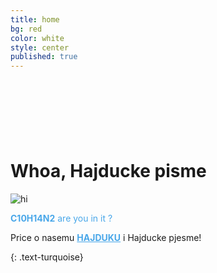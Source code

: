 ```yaml
---
title: home
bg: red
color: white
style: center
published: true
---
```


<script async src="//pagead2.googlesyndication.com/pagead/js/adsbygoogle.js"></script>
<!-- ad1 -->
<ins class="adsbygoogle"
     style="display:inline-block;width:728px;height:90px"
     data-ad-client="ca-pub-6123444771518890"
     data-ad-slot="4958669765"></ins>
<script>
(adsbygoogle = window.adsbygoogle || []).push({});
</script>


# **Whoa, Hajducke pisme**

<img src="img/wallpaper8.png" alt="hi" class="inline"/>



<p style="color:#49a7e9"><strong>C10H14N2</strong> are you in it ?</p>

Price o nasemu <a style="color:#49a7e9" href="https://www.youtube.com/watch?v=KwRrz9k4LJ8" target="_blank"><b>HAJDUKU</b></a> i Hajducke pjesme!


{: .text-turquoise}
